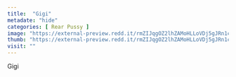 ```yaml
---
title:  "Gigi"
metadate: "hide"
categories: [ Rear Pussy ]
image: "https://external-preview.redd.it/rmZIJqgOZ2lhZAMoHLLoVDj5gJRn1cCLHyDYtfoxaU0.jpg?auto=webp&s=13bafc1a12e18e53bbd7fc7975d93fbf270c0dfd"
thumb: "https://external-preview.redd.it/rmZIJqgOZ2lhZAMoHLLoVDj5gJRn1cCLHyDYtfoxaU0.jpg?width=1080&crop=smart&auto=webp&s=d66e52080a4715bebae31f602296a28bb5bd78cb"
visit: ""
---
```

Gigi
